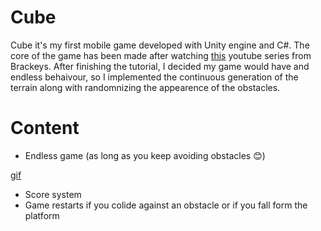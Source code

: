 # Cube

Cube it's my first mobile game developed with Unity engine and C#. The core of the game has been made after watching [this](https://www.youtube.com/watch?v=j48LtUkZRjU&list=PLPV2KyIb3jR53Jce9hP7G5xC4O9AgnOuL) youtube series from Brackeys. After finishing the tutorial, I decided my game would have and endless behaivour, so I implemented the continuous generation of the terrain along with randomnizing the appearence of the obstacles.

# Content

* Endless game (as long as you keep avoiding obstacles 😊)

[gif](media/demo1.gif)

* Score system
* Game restarts if you colide against an obstacle or if you fall form the platform
